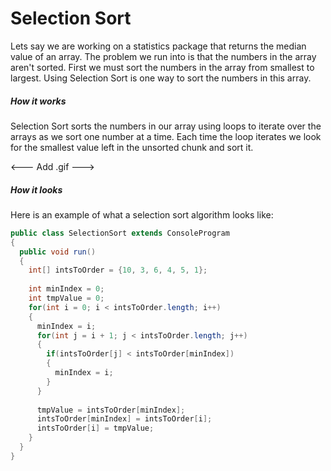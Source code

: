 # Selection Sort
Lets say we are working on a statistics package that returns the median value of an array. The problem we run into is that the numbers in the array aren't sorted. First we must sort the numbers in the array from smallest to largest. Using Selection Sort is one way to sort the numbers in this array.


##### How it works

Selection Sort sorts the numbers in our array using loops to iterate over the arrays as we sort one number at a time. Each time the loop iterates we look for the smallest value left in the unsorted chunk and sort it. 

<--- Add .gif --->

##### How it looks

Here is an example of what a selection sort algorithm looks like:

```Java
public class SelectionSort extends ConsoleProgram 
{
  public void run() 
  {
    int[] intsToOrder = {10, 3, 6, 4, 5, 1};
     
    int minIndex = 0;
    int tmpValue = 0;
    for(int i = 0; i < intsToOrder.length; i++)
    {
      minIndex = i;
      for(int j = i + 1; j < intsToOrder.length; j++)
      {
        if(intsToOrder[j] < intsToOrder[minIndex])
        {
          minIndex = i;
        }
      }
      
      tmpValue = intsToOrder[minIndex];
      intsToOrder[minIndex] = intsToOrder[i];
      intsToOrder[i] = tmpValue;
    }   
  }
}

```
